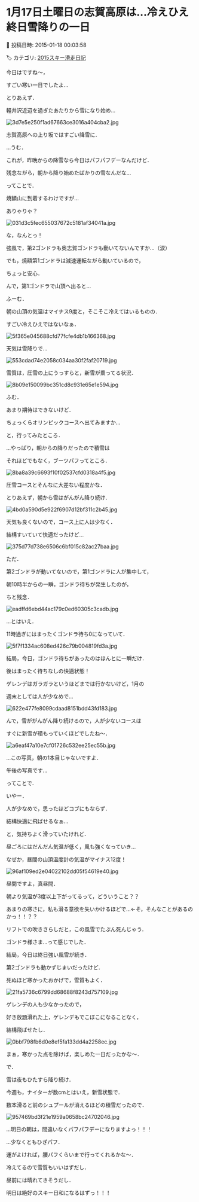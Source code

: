 # 1月17日土曜日の志賀高原は…冷えひえ終日雪降りの一日

📅 投稿日時: 2015-01-18 00:03:58

🏷️ カテゴリ: [2015スキー滑走日記](c09ea645cfc085f86dfcd80f49599dd89.md)

今日はですね～，


すごい寒い一日でしたよ…





とりあえず．


軽井沢近辺を過ぎたあたりから雪になり始め…




![3d7e5e250f1ad67663ce3016a404cba2.jpg](images/3d7e5e250f1ad67663ce3016a404cba2.jpg)




志賀高原への上り坂ではすごい降雪に．


…うむ．


これが，昨晩からの降雪なら今日はパフパフデーなんだけど．


残念ながら，朝から降り始めたばかりの雪なんだな…





ってことで．


焼額山に到着するわけですが…


ありゃりゃ？




![031d3c5fec655037672c5181af34041a.jpg](images/031d3c5fec655037672c5181af34041a.jpg)




な，なんとっ！


強風で，第2ゴンドラも奥志賀ゴンドラも動いてないんですか…（涙）





でも，焼額第1ゴンドラは減速運転ながら動いているので，


ちょっと安心．





んで，第1ゴンドラで山頂へ出ると…


ふーむ．


朝の山頂の気温はマイナス9度と，そこそこ冷えてはいるものの．


すごい冷えひえではないなぁ．




![5f365e045688cfd77fcfe4db1b166368.jpg](images/5f365e045688cfd77fcfe4db1b166368.jpg)







天気は雪降りで…




![553cdad74e2058c034aa30f2faf20719.jpg](images/553cdad74e2058c034aa30f2faf20719.jpg)




雪質は，圧雪の上にうっすらと，新雪が乗ってる状況．




![8b09e150099bc351cd8c931e65e1e594.jpg](images/8b09e150099bc351cd8c931e65e1e594.jpg)







ふむ．


あまり期待はできないけど．


ちょっくらオリンピックコースへ出てみますか…


と，行ってみたところ．


…やっぱり，朝からの降りだったので積雪は


それほどでもなく，ブーツパフってところ．




![8ba8a39c6693f10f02537cfd0318a4f5.jpg](images/8ba8a39c6693f10f02537cfd0318a4f5.jpg)




圧雪コースとそんなに大差ない程度かな．





とりあえず，朝から雪はがんがん降り続け．




![4bd0a590d5e922f6907d12bf311c2b45.jpg](images/4bd0a590d5e922f6907d12bf311c2b45.jpg)




天気も良くないので，コース上に人は少なく．


結構すいていて快適だったけど…




![375d77d738e6506c6bf015c82ac27baa.jpg](images/375d77d738e6506c6bf015c82ac27baa.jpg)




ただ．


第2ゴンドラが動いてないので，第1ゴンドラに人が集中して，


朝10時半からの一瞬，ゴンドラ待ちが発生したのが，


ちと残念．




![eadffd6ebd44ac179c0ed60305c3cadb.jpg](images/eadffd6ebd44ac179c0ed60305c3cadb.jpg)




…とはいえ．


11時過ぎにはまったくゴンドラ待ち0になっていて．




![5f7f1334ac608ed426c79b004819fd3a.jpg](images/5f7f1334ac608ed426c79b004819fd3a.jpg)




結局，今日，ゴンドラ待ちがあったのはほんとに一瞬だけ．


後はまったく待ちなしの快適状態！





ゲレンデはガラガラというほどまでは行かないけど，1月の


週末としては人が少なめで…




![622e477fe8099cdaad8151bdd43fd183.jpg](images/622e477fe8099cdaad8151bdd43fd183.jpg)




んで，雪ががんがん降り続けるので，人が少ないコースは


すぐに新雪が積もっていくほどでしたね～．




![a6eaf47a10e7cf01726c532ee25ec55b.jpg](images/a6eaf47a10e7cf01726c532ee25ec55b.jpg)




…この写真，朝の1本目じゃないですよ．


午後の写真です…





ってことで．


いやー．


人が少なめで，思ったほどコブにもならず．


結構快適に飛ばせるなぁ…


と，気持ちよく滑っていたけれど．


昼ごろにはだんだん気温が低く，風も強くなっていき…


なぜか，昼間の山頂温度計の気温がマイナス12度！




![96af109ed2e04022102dd05f54619e40.jpg](images/96af109ed2e04022102dd05f54619e40.jpg)




昼間ですよ，真昼間．


朝より気温が3度以上下がってるって，どういうこと？？





あまりの寒さに，私も滑る意欲を失いかけるほどで…←そ，そんなことがあるのかっ！！？？


リフトでの吹きさらしだと，この風雪でたぶん死んじゃう．


ゴンドラ様さま…って感じでした．





結局，今日は終日強い風雪が続き．


第2ゴンドラも動かずじまいだったけど．


死ぬほど寒かったおかげで，雪質もよく．




![21fa5736c6799dd68688f8243d757109.jpg](images/21fa5736c6799dd68688f8243d757109.jpg)




ゲレンデの人も少なかったので，


好き放題滑れた上，ゲレンデもでこぼこになることなく，


結構飛ばせたし．




![0bbf798fb6d0e8ef5fa133dd4a2258ec.jpg](images/0bbf798fb6d0e8ef5fa133dd4a2258ec.jpg)




まぁ，寒かった点を除けば，楽しめた一日だったかな～．





で．


雪は夜もひたすら降り続け．


今週も，ナイターが数cmとはいえ，新雪状態で．


数本滑ると前のシュプールが消えるほどの積雪だったので．




![957469bd3f21e1959a0658bc24702046.jpg](images/957469bd3f21e1959a0658bc24702046.jpg)




…明日の朝は，間違いなくパフパフデーになりますよっ！！！





…少なくともひざパフ．


運がよければ，腰パフくらいまで行ってくれるかな～．


冷えてるので雪質もいいはずだし．


昼前には晴れてきそうだし．


明日は絶好のスキー日和になるはずっ！！！

